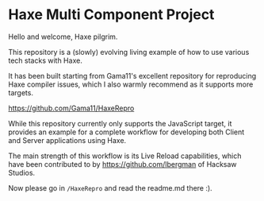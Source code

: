 # Haxe Multi Component Project

Hello and welcome, Haxe pilgrim.

This repository is a (slowly) evolving living example of how to use various tech stacks with Haxe.

It has been built starting from Gama11's excellent repository for reproducing Haxe compiler issues, which I also warmly recommend as it supports more targets. 

https://github.com/Gama11/HaxeRepro

While this repository currently only supports the JavaScript target, it provides an example for a complete workflow for developing both Client and Server applications using Haxe.

The main strength of this workflow is its Live Reload capabilities, which have been contributed to by https://github.com/lbergman of Hacksaw Studios.

Now please go in `/HaxeRepro` and read the readme.md there :).
